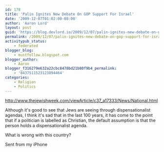 ```yaml
---
id: 178
title: 'Palin Ignites New Debate On GOP Support For Israel'
date: '2009-12-07T01:02:00-08:00'
author: 'Aaron Lord'
layout: post
guid: 'https://blog.devlord.io/2009/12/07/palin-ignites-new-debate-on-gop-support-for-israel/'
permalink: /2009/12/07/palin-ignites-new-debate-on-gop-support-for-israel/
activitypub_status:
    - federated
blogger_blog:
    - mustfollow.blogspot.com
blogger_author:
    - Aaron
blogger_f316279e632a22cbc8478bd21b80f9b4_permalink:
    - '8437511523123894464'
categories:
    - Religion
    - Politics
---
```


<a href="http://www.thejewishweek.com/viewArticle/c37_a17333/News/National.html">http://www.thejewishweek.com/viewArticle/c37_a17333/News/National.html</a>

Although it's good to see that Jews are seeing through dispensationalist agendas, I think it's sad that in the last 100 years, it has come to the point that  if a politician is labelled as  Christian, the default assumption is that the person holds a dispensationalist agenda.

What is wrong with this country?

Sent from my iPhone